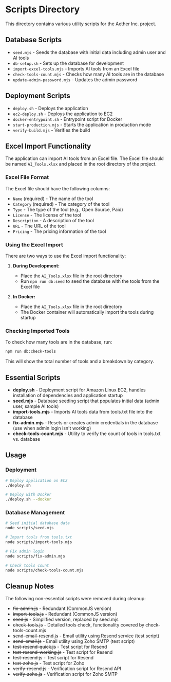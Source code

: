 # Scripts Directory

This directory contains various utility scripts for the Aether Inc. project.

## Database Scripts

- `seed.mjs` - Seeds the database with initial data including admin user and AI tools
- `db-setup.sh` - Sets up the database for development
- `import-excel-tools.mjs` - Imports AI tools from an Excel file
- `check-tools-count.mjs` - Checks how many AI tools are in the database
- `update-admin-password.mjs` - Updates the admin password

## Deployment Scripts

- `deploy.sh` - Deploys the application
- `ec2-deploy.sh` - Deploys the application to EC2
- `docker-entrypoint.sh` - Entrypoint script for Docker
- `start-production.mjs` - Starts the application in production mode
- `verify-build.mjs` - Verifies the build

## Excel Import Functionality

The application can import AI tools from an Excel file. The Excel file should be named `AI_Tools.xlsx` and placed in the root directory of the project.

### Excel File Format

The Excel file should have the following columns:
- `Name` (required) - The name of the tool
- `Category` (required) - The category of the tool
- `Type` - The type of the tool (e.g., Open Source, Paid)
- `License` - The license of the tool
- `Description` - A description of the tool
- `URL` - The URL of the tool
- `Pricing` - The pricing information of the tool

### Using the Excel Import

There are two ways to use the Excel import functionality:

1. **During Development:**
   - Place the `AI_Tools.xlsx` file in the root directory
   - Run `npm run db:seed` to seed the database with the tools from the Excel file

2. **In Docker:**
   - Place the `AI_Tools.xlsx` file in the root directory
   - The Docker container will automatically import the tools during startup

### Checking Imported Tools

To check how many tools are in the database, run:

```bash
npm run db:check-tools
```

This will show the total number of tools and a breakdown by category.

## Essential Scripts

- **deploy.sh** - Deployment script for Amazon Linux EC2, handles installation of dependencies and application startup
- **seed.mjs** - Database seeding script that populates initial data (admin user, sample AI tools)
- **import-tools.mjs** - Imports AI tools data from tools.txt file into the database
- **fix-admin.mjs** - Resets or creates admin credentials in the database (use when admin login isn't working)
- **check-tools-count.mjs** - Utility to verify the count of tools in tools.txt vs. database

## Usage

### Deployment
```bash
# Deploy application on EC2
./deploy.sh

# Deploy with Docker
./deploy.sh --docker
```

### Database Management
```bash
# Seed initial database data
node scripts/seed.mjs

# Import tools from tools.txt
node scripts/import-tools.mjs

# Fix admin login
node scripts/fix-admin.mjs

# Check tools count
node scripts/check-tools-count.mjs
```

## Cleanup Notes

The following non-essential scripts were removed during cleanup:
- ~~fix-admin.js~~ - Redundant (CommonJS version)
- ~~import-tools.js~~ - Redundant (CommonJS version)
- ~~seed.js~~ - Simplified version, replaced by seed.mjs
- ~~check-tools.js~~ - Detailed tools check, functionality covered by check-tools-count.mjs
- ~~send-email-resend.js~~ - Email utility using Resend service (test script)
- ~~send-email.js~~ - Email utility using Zoho SMTP (test script)
- ~~test-resend-quick.js~~ - Test script for Resend
- ~~test-resend-working.js~~ - Test script for Resend
- ~~test-resend.js~~ - Test script for Resend
- ~~test-zoho.js~~ - Test script for Zoho
- ~~verify-resend.js~~ - Verification script for Resend API
- ~~verify-zoho.js~~ - Verification script for Zoho SMTP 